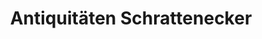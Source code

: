 ---
title: "Antiquitäten Schrattenecker"
url: /wolfern/antiquitaeten-schrattenecker/
shop: Antiquitäten
---